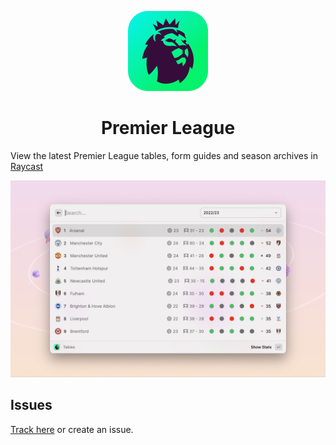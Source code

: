 <p align="center">
  <img src="assets/icon.png" height="128">
  <h1 align="center">Premier League</h1>
</p>

View the latest Premier League tables, form guides and season archives in [Raycast](https://raycast.com/)

![Example](./metadata/premier-league-1.png)

## Issues

[Track here](https://github.com/anhthang/raycast-premier-league/issues) or create an issue.
